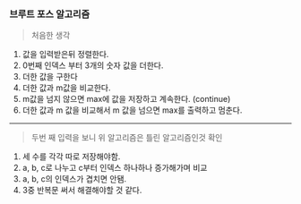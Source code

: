 ### 브루트 포스 알고리즘

> 처음한 생각
1. 값을 입력받은뒤 정렬한다.
2. 0번째 인덱스 부터 3개의 숫자 값을 더한다.
3. 더한 값을 구한다
4. 더한 값과 m값을 비교한다.
5. m값을 넘지 않으면 max에 값을 저장하고 계속한다. (continue)
6. 더한 값과 m 값을 비교해서 m 값을 넘으면 max를 출력하고 멈춘다.

---
> 두번 째 입력을 보니 위 알고리즘은 틀린 알고리즘인것 확인

1. 세 수를 각각 따로 저장해야함.
2. a, b, c로 나누고 c부터 인덱스 하나하나 증가해가며 비교
3. a, b, c의 인덱스가 겹치면 안됌.
4. 3중 반복문 써서 해결해야할 것 같다.